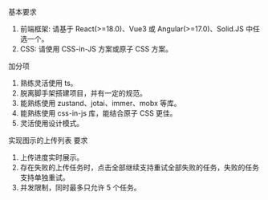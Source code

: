 基本要求

1. 前端框架: 请基于 React(>=18.0)、Vue3 或 Angular(>=17.0)、Solid.JS 中任选一个。
2. CSS: 请使用 CSS-in-JS 方案或原子 CSS 方案。

加分项

1. 熟练灵活使用 ts。
2. 脱离脚手架搭建项目，并有一定的规范。
3. 能熟练使用 zustand、jotai、immer、mobx 等库。
4. 能熟练使用 css-in-js 库，能结合原子 CSS 更佳。
5. 灵活使用设计模式。

实现图示的上传列表
要求

1. 上传进度实时展示。
2. 存在失败的上传任务时，点击全部继续支持重试全部失败的任务，失败的任务支持单独重试。
3. 并发限制，同时最多只允许 5 个任务。
